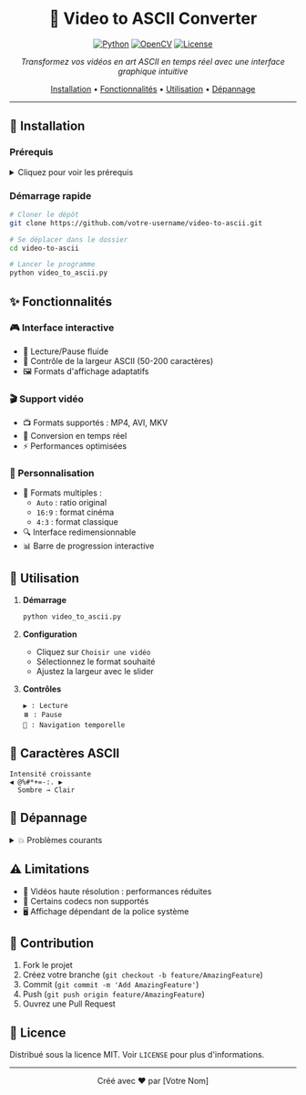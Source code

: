 <div align="center">

# 🎥 Video to ASCII Converter

[![Python](https://img.shields.io/badge/Python-3.x-blue.svg)](https://www.python.org/)
[![OpenCV](https://img.shields.io/badge/OpenCV-4.x-green.svg)](https://opencv.org/)
[![License](https://img.shields.io/badge/License-MIT-yellow.svg)](LICENSE)

*Transformez vos vidéos en art ASCII en temps réel avec une interface graphique intuitive*

[Installation](#-installation) •
[Fonctionnalités](#-fonctionnalités) •
[Utilisation](#-utilisation) •
[Dépannage](#-dépannage)

---

</div>

## 🚀 Installation

### Prérequis

<details>
<summary>Cliquez pour voir les prérequis</summary>

```bash
# Installation des dépendances Python
pip install opencv-python numpy tkinter

# Selon votre système d'exploitation
# Ubuntu/Debian
sudo apt-get install python3-tk

# Fedora
sudo dnf install python3-tkinter

# macOS avec Homebrew
brew install python-tk
```
</details>

### Démarrage rapide

```bash
# Cloner le dépôt
git clone https://github.com/votre-username/video-to-ascii.git

# Se déplacer dans le dossier
cd video-to-ascii

# Lancer le programme
python video_to_ascii.py
```

## ✨ Fonctionnalités

### 🎮 Interface interactive
- 🎯 Lecture/Pause fluide
- 📏 Contrôle de la largeur ASCII (50-200 caractères)
- 🖼️ Formats d'affichage adaptatifs

### 🎬 Support vidéo
- 📺 Formats supportés : MP4, AVI, MKV
- 🔄 Conversion en temps réel
- ⚡ Performances optimisées

### 🎨 Personnalisation
- 📐 Formats multiples :
  - `Auto` : ratio original
  - `16:9` : format cinéma
  - `4:3` : format classique
- 🔍 Interface redimensionnable
- 📊 Barre de progression interactive

## 📖 Utilisation

1. **Démarrage**
   ```bash
   python video_to_ascii.py
   ```

2. **Configuration**
   - Cliquez sur `Choisir une vidéo`
   - Sélectionnez le format souhaité
   - Ajustez la largeur avec le slider

3. **Contrôles**
   ```
   ▶️ : Lecture
   ⏸️ : Pause
   🔄 : Navigation temporelle
   ```

## 🎯 Caractères ASCII

```
Intensité croissante
◀️ @%#*+=-:. ▶️
  Sombre → Clair
```

## 🔧 Dépannage

<details>
<summary>💥 Problèmes courants</summary>

### 🚫 Le programme ne démarre pas
```bash
# Vérifier Python
python --version

# Vérifier les dépendances
pip list | grep -E "opencv-python|numpy"
```

### 🐌 Performances lentes
- Réduire la largeur ASCII
- Vérifier la résolution source
</details>

## ⚠️ Limitations

- 🎥 Vidéos haute résolution : performances réduites
- 📼 Certains codecs non supportés
- 🖥️ Affichage dépendant de la police système

## 🤝 Contribution

1. Fork le projet
2. Créez votre branche (`git checkout -b feature/AmazingFeature`)
3. Commit (`git commit -m 'Add AmazingFeature'`)
4. Push (`git push origin feature/AmazingFeature`)
5. Ouvrez une Pull Request

## 📜 Licence

Distribué sous la licence MIT. Voir `LICENSE` pour plus d'informations.

<div align="center">

---
Créé avec ❤️ par [Votre Nom]

</div>
